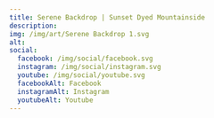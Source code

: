 ```yaml
---
title: Serene Backdrop | Sunset Dyed Mountainside
description:
img: /img/art/Serene Backdrop 1.svg
alt: 
social:
  facebook: /img/social/facebook.svg
  instagram: /img/social/instagram.svg
  youtube: /img/social/youtube.svg
  facebookAlt: Facebook
  instagramAlt: Instagram
  youtubeAlt: Youtube
---
```

